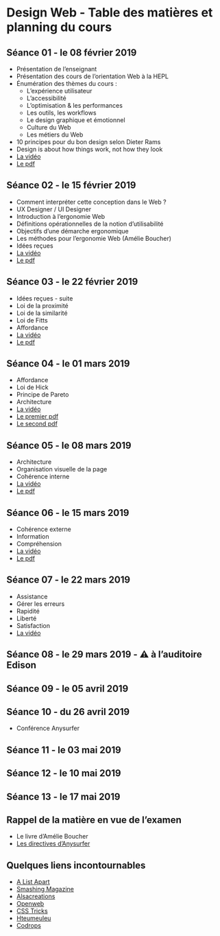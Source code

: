 # Design Web - Table des matières et planning du cours

## Séance 01 - le 08 février 2019

- Présentation de l’enseignant
- Présentation des cours de l’orientation Web à la HEPL
- Énumération des thèmes du cours :
	- L’expérience utilisateur
	- L’accessibilité
	- L’optimisation & les performances
	- Les outils, les workflows
	- Le design graphique et émotionnel
	- Culture du Web
	- Les métiers du Web
- 10 principes pour du bon design selon Dieter Rams
- Design is about how things work, not how they look
- [La vidéo](https://youtu.be/YwzCXfM5b-I)
- [Le pdf](https://fr.slideshare.net/secret/ai3VrzYlq3lSF0)

## Séance 02 - le 15 février 2019

- Comment interpréter cette conception dans le Web ?
- UX Designer / UI Designer
- Introduction à l’ergonomie Web
- Définitions opérationnelles de la notion d’utilisabilité
- Objectifs d’une démarche ergonomique
- Les méthodes pour l’ergonomie Web (Amélie Boucher)
- Idées reçues
- [La vidéo](https://youtu.be/ksBA56EAJq4)
- [Le pdf](https://fr.slideshare.net/secret/Jjuxk3DBC5ZJiN)

## Séance 03 - le 22 février 2019

- Idées reçues - suite
- Loi de la proximité
- Loi de la similarité
- Loi de Fitts
- Affordance
- [La vidéo](https://youtu.be/ghIvUtgcvLU)
- [Le pdf](https://www.slideshare.net/secret/o0S80eWa8B1K5Y)

## Séance 04 - le 01 mars 2019

- Affordance
- Loi de Hick
- Principe de Pareto
- Architecture
- [La vidéo](https://youtu.be/O40h9kezdo0)
- [Le premier pdf](https://www.slideshare.net/secret/oe7Lh5PST8towC)
- [Le second pdf](https://www.slideshare.net/secret/xjsZE6NWDaiftj)

## Séance 05 - le 08 mars 2019

- Architecture
- Organisation visuelle de la page
- Cohérence interne
- [La vidéo](https://youtu.be/XdX2gLtHe4w)
- [Le pdf](https://www.slideshare.net/secret/xjsZE6NWDaiftj)

## Séance 06 - le 15 mars 2019

- Cohérence externe
- Information
- Compréhension
- [La vidéo](https://youtu.be/zZGIxNXt-Rc)
- [Le pdf](https://www.slideshare.net/secret/xjsZE6NWDaiftj)

## Séance 07 - le 22 mars 2019

- Assistance
- Gérer les erreurs
- Rapidité
- Liberté
- Satisfaction
- [La vidéo](https://youtu.be/XtVA-iCXLpY)

## Séance 08 - le 29 mars 2019 - ⚠️ à l’auditoire Edison

## Séance 09 - le 05 avril 2019

## Séance 10 - du 26 avril 2019

- Conférence Anysurfer

## Séance 11 - le 03 mai 2019

## Séance 12 - le 10 mai 2019
	
## Séance 13 - le 17 mai 2019

## Rappel de la matière en vue de l’examen
- Le livre d’Amélie Boucher
- [Les directives d’Anysurfer](http://www.anysurfer.be/fr/en-pratique/directives)

## Quelques liens incontournables
- [A List Apart](http://www.alistapart.com)
- [Smashing Magazine](http://www.smashingmagazine.com)
- [Alsacreations](http://www.alsacreations.com)
- [Openweb](http://openweb.eu.org)
- [CSS Tricks](http://www.css-tricks.com)
- [Hteumeuleu](http://www.hteumeuleu.fr)
- [Codrops](http://tympanus.net/codrops/)
